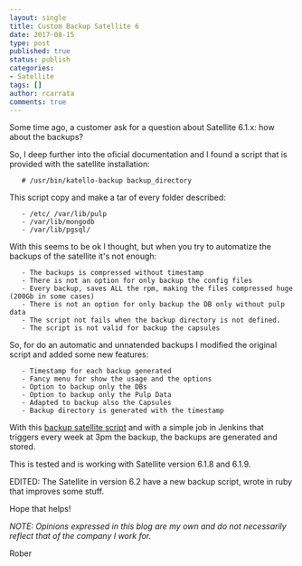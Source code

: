 ```yaml
---
layout: single
title: Custom Backup Satellite 6
date: 2017-08-15
type: post
published: true
status: publish
categories:
- Satellite
tags: []
author: rcarrata
comments: true
---
```


Some time ago, a customer ask for a question about Satellite 6.1.x: how about the backups?
 
So, I deep further into the oficial documentation and I found a script that is provided with the satellite installation:
 
```
   # /usr/bin/katello-backup backup_directory
``` 

This script copy and make a tar of every folder described:
 
```
   - /etc/ /var/lib/pulp
   - /var/lib/mongodb
   - /var/lib/pgsql/
```

With this seems to be ok I thought, but when you try to automatize the backups of the satellite it's not enough:
 
```
   - The backups is compressed without timestamp
   - There is not an option for only backup the config files
   - Every backup, saves ALL the rpm, making the files compressed huge (200Gb in some cases)
   - There is not an option for only backup the DB only without pulp data
   - The script not fails when the backup directory is not defined.
   - The script is not valid for backup the capsules
```

So, for do an automatic and unnatended backups I modified the original script and added some new features:
 
```
   - Timestamp for each backup generated
   - Fancy menu for show the usage and the options
   - Option to backup only the DBs
   - Option to backup only the Pulp Data
   - Adapted to backup also the Capsules
   - Backup directory is generated with the timestamp
```

With this [backup satellite script](https://github.com/rcarrata/satellite_backups/blob/master/satellite-backup.sh) and with a simple job in Jenkins that triggers every week at 3pm the backup, the backups are generated and stored.
 
This is tested and is working with Satellite version 6.1.8 and 6.1.9.
 
EDITED: The Satellite in version 6.2 have a new backup script, wrote in ruby that improves some stuff.
 
Hope that helps!
 
*NOTE: Opinions expressed in this blog are my own and do not necessarily reflect that of the company I work for.*
 
Rober

